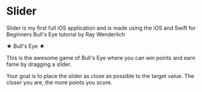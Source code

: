 # Slider
Slider is my first full iOS application and is made using the iOS and Swift for Beginners Bull's Eye tutorial by Ray Wenderlich

★ Bull's Eye ★

This is the awesome game of Bull's Eye where you can win points and earn fame by dragging a slider.

Your goal is to place the slider as close as possible to the target value. The closer you are, the more points you score.
